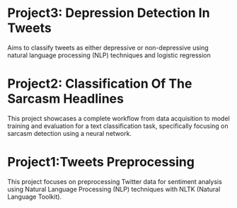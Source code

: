 # Project3: Depression Detection In Tweets
Aims to classify tweets as either depressive or non-depressive using natural language
processing (NLP) techniques and logistic regression


# Project2: Classification Of The Sarcasm Headlines
This project showcases a complete workflow from data acquisition to model training and evaluation for a text classification task, specifically focusing on sarcasm detection using a neural network.

# Project1:Tweets Preprocessing 
This project focuses on preprocessing Twitter data for sentiment analysis using Natural Language Processing (NLP) techniques with NLTK (Natural Language Toolkit).
